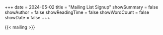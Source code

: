 +++
date = 2024-05-02
title = "Mailing List Signup"
showSummary = false
showAuthor = false
showReadingTime = false
showWordCount = false
showDate = false 
+++

{{< mailing >}}
